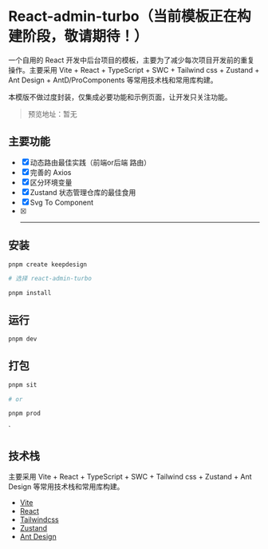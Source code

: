 <!--
 * @Author: dushuai
 * @Date: 2024-03-29 12:30:24
 * @LastEditors: dushuai
 * @LastEditTime: 2024-04-28 15:36:13
 * @description: readme
-->

# React-admin-turbo（当前模板正在构建阶段，敬请期待！）

一个自用的 React 开发中后台项目的模板，主要为了减少每次项目开发前的重复操作。主要采用 Vite + React + TypeScript + SWC + Tailwind css + Zustand + Ant Design + AntD/ProComponents 等常用技术栈和常用库构建。

本模版不做过度封装，仅集成必要功能和示例页面，让开发只关注功能。

> 预览地址：暂无

## 主要功能

- [x] 动态路由最佳实践（前端or后端 路由）
- [x] 完善的 Axios
- [x] 区分环境变量
- [x] Zustand 状态管理仓库的最佳食用
- [x] Svg To Component
- [x] ---

## 安装

```bash
pnpm create keepdesign

# 选择 react-admin-turbo

pnpm install
```

## 运行

```bash
pnpm dev
```

## 打包

```bash
pnpm sit

# or

pnpm prod
```

`

## 技术栈

主要采用 Vite + React + TypeScript + SWC + Tailwind css + Zustand + Ant Design 等常用技术栈和常用库构建。

- [Vite](https://vitejs.cn/vite3-cn/)
- [React](https://react.dev/)
- [Tailwindcss](https://www.tailwindcss.cn/)
- [Zustand](https://zustand-demo.pmnd.rs/)
- [Ant Design](https://ant.design/index-cn/)
